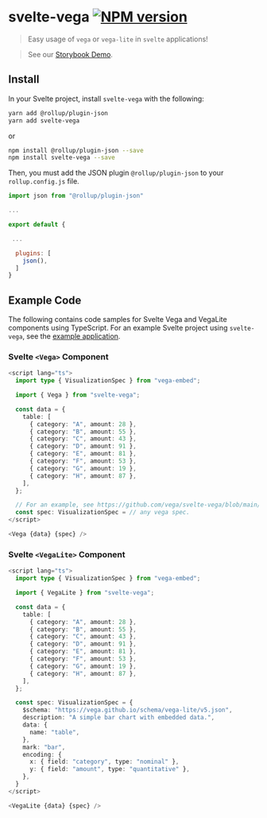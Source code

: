 # svelte-vega [![NPM version][npm-image]][npm-url]

> Easy usage of `vega` or `vega-lite` in `svelte` applications!

> See our [Storybook Demo](http://vega.github.io/svelte-vega/).

## Install

In your Svelte project, install `svelte-vega` with the following:

```bash
yarn add @rollup/plugin-json
yarn add svelte-vega
```

or

```bash
npm install @rollup/plugin-json --save
npm install svelte-vega --save
```

Then, you must add the JSON plugin `@rollup/plugin-json` to your `rollup.config.js` file.

```javascript
import json from "@rollup/plugin-json"

...

export default {

 ...

  plugins: [
    json(),
  ]
}
```

[npm-image]: https://img.shields.io/npm/v/svelte-vega.svg
[npm-url]: https://npmjs.org/package/svelte-vega

## Example Code

The following contains code samples for Svelte Vega and VegaLite components using TypeScript.
For an example Svelte project using `svelte-vega`, see the [example application](https://github.com/vega/svelte-vega/tree/main/packages/sample-project).

### Svelte `<Vega>` Component

```typescript
<script lang="ts">
  import type { VisualizationSpec } from "vega-embed";

  import { Vega } from "svelte-vega";

  const data = {
    table: [
      { category: "A", amount: 28 },
      { category: "B", amount: 55 },
      { category: "C", amount: 43 },
      { category: "D", amount: 91 },
      { category: "E", amount: 81 },
      { category: "F", amount: 53 },
      { category: "G", amount: 19 },
      { category: "H", amount: 87 },
    ],
  };

  // For an example, see https://github.com/vega/svelte-vega/blob/main/packages/storybook/stories/spec1.ts
  const spec: VisualizationSpec = // any vega spec.
</script>

<Vega {data} {spec} />
```

### Svelte `<VegaLite>` Component

```typescript
<script lang="ts">
  import type { VisualizationSpec } from "vega-embed";

  import { VegaLite } from "svelte-vega";

  const data = {
    table: [
      { category: "A", amount: 28 },
      { category: "B", amount: 55 },
      { category: "C", amount: 43 },
      { category: "D", amount: 91 },
      { category: "E", amount: 81 },
      { category: "F", amount: 53 },
      { category: "G", amount: 19 },
      { category: "H", amount: 87 },
    ],
  };

  const spec: VisualizationSpec = {
    $schema: "https://vega.github.io/schema/vega-lite/v5.json",
    description: "A simple bar chart with embedded data.",
    data: {
      name: "table",
    },
    mark: "bar",
    encoding: {
      x: { field: "category", type: "nominal" },
      y: { field: "amount", type: "quantitative" },
    },
  }
</script>

<VegaLite {data} {spec} />
```

